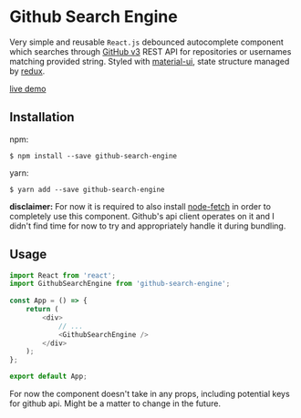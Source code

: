 # Github Search Engine
Very simple and reusable `React.js` debounced autocomplete component which searches through [GitHub v3](https://developer.github.com/v3/) REST API for repositories or usernames matching provided string. Styled with [material-ui](https://material-ui.com/), state structure managed by [redux]([https://redux-toolkit.js.org/](https://redux-toolkit.js.org/)).

[live demo](https://bednarzwiktor.github.io/github-search-engine/)

## Installation
npm:

    $ npm install --save github-search-engine
yarn:

    $ yarn add --save github-search-engine

**disclaimer:**
For now it is required to also install [node-fetch](https://www.npmjs.com/package/node-fetch) in order to completely use this component. Github's api client operates on it and I didn't find time for now to try and appropriately handle it during bundling.

## Usage

```javascript
import React from 'react';
import GithubSearchEngine from 'github-search-engine';
	
const App = () => {
	return (
		<div>
			// ...
			<GithubSearchEngine />
		</div>
	);
};

export default App;
```
For now the component doesn't take in any props, including potential keys for github api. Might be a matter to change in the future.